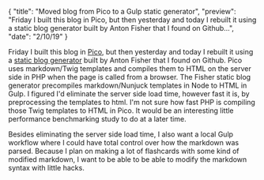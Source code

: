 {
  "title": "Moved blog from Pico to a Gulp static generator",
  "preview": "Friday I built this blog in Pico, but then yesterday and today I rebuilt it using a static blog generator built by Anton Fisher that I found on Github...",
  "date": "2/10/19"
}

Friday I built this blog in <a href="http://picocms.org/">Pico</a>, but then yesterday and today I rebuilt it using a <a href="https://github.com/antonfisher/static-blog-generator">static blog generator</a> built by Anton Fisher that I found on Github.  Pico uses markdown/Twig templates and compiles them to HTML on the server side in PHP when the page is called from a browser.  The Fisher static blog generator precompiles markdown/Nunjuck templates in Node to HTML in Gulp.  I figured I'd eliminate the server side load time, however fast it is, by preprocessing the templates to html. I'm not sure how fast PHP is compiling those Twig templates to HTML in Pico. It would be an interesting little performance benchmarking study to do at a later time.

Besides eliminating the server side load time, I also want a local Gulp workflow where I could have total control over how the markdown was parsed. Because I plan on making a lot of flashcards with some kind of modified markdown, I want to be able to be able to modify the markdown syntax with little hacks.
